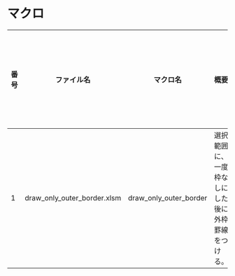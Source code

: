 # マクロ

|番号|ファイル名|マクロ名|概要|ショートカットキー
|--|--|--|--|--|
|1|draw_only_outer_border.xlsm|draw_only_outer_border|選択範囲に、一度枠なしにした後に外枠罫線をつける。|F1|

